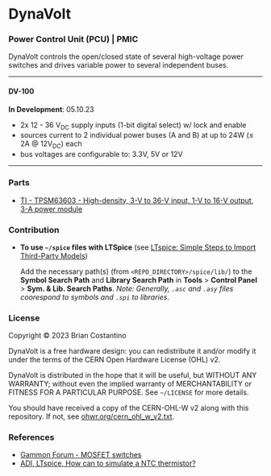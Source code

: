 # DynaVolt
### Power Control Unit (PCU) | PMIC

DynaVolt controls the open/closed state of several high-voltage power switches and drives variable power to several independent buses.

---

#### DV-100
**In Development**: 05.10.23

- 2x 12 - 36 V<sub>DC</sub> supply inputs (1-bit digital select) w/ lock and enable
- sources current to 2 individual power buses (A and B) at up to 24W (≤ 2A @ 12V<sub>DC</sub>) each
- bus voltages are configurable to: 3.3V, 5V or 12V

---

### Parts

- [TI - TPSM63603 - High-density, 3-V to 36-V input, 1-V to 16-V output, 3-A power module](https://www.ti.com/product/TPSM63603)



### Contribution

- **To use `~/spice` files with LTSpice** (see [LTspice: Simple Steps to Import Third-Party Models](https://www.analog.com/en/technical-articles/ltspice-simple-steps-to-import-third-party-models.html))

    Add the necessary path(s) (from `<REPO_DIRECTORY>/spice/lib/`) to the **Symbol Search Path** and **Library Search Path** in **Tools** > **Control Panel** > **Sym. & Lib. Search Paths**. *Note: Generally, `.asc` and `.asy` files coorespond to symbols and `.spi` to libraries*.


### License

Copyright © 2023 Brian Costantino

DynaVolt is a free hardware design: you can redistribute it and/or modify it under the terms of the CERN Open Hardware License (OHL) v2.

DynaVolt is distributed in the hope that it will be useful, but WITHOUT ANY WARRANTY; without even the implied warranty of MERCHANTABILITY or FITNESS FOR A PARTICULAR PURPOSE. See `~/LICENSE` for more details.

You should have received a copy of the CERN-OHL-W v2 along with this repository. If not, see [ohwr.org/cern_ohl_w_v2.txt](https://ohwr.org/cern_ohl_w_v2.txt).



### References

- [Gammon Forum - MOSFET switches](https://www.gammon.com.au/motors)
- [ADI, LTspice, How can to simulate a NTC thermistor?](https://ez.analog.com/design-tools-and-calculators/ltspice/f/q-a/546803/how-can-to-simulate-a-ntc-thermistor)
